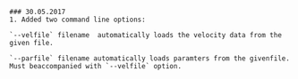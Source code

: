 	### 30.05.2017
	1. Added two command line options:

	`--velfile` filename  automatically loads the velocity data from the given file.

	`--parfile` filename automatically loads paramters from the givenfile.
	Must beaccompanied with `--velfile` option.
